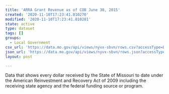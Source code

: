 ```yaml
---
title: 'ARRA Grant Revenue as of COB June 30, 2015'
created: '2020-11-10T17:23:41.810270'
modified: '2020-11-10T17:23:41.810281'
state: active
type: dataset
tags: []
groups:
  - Local Government
csv_url: 'https://data.mo.gov/api/views/nyvx-sbvn/rows.csv?accessType=DOWNLOAD'
json_url: 'https://data.mo.gov/api/views/nyvx-sbvn/rows.json?accessType=DOWNLOAD'
layout: post

---
```

Data that shows every dollar received by the State of Missouri to date under the American Reinvestment and Recovery Act of 2009 including the receiving state agency and the federal funding source or program.
